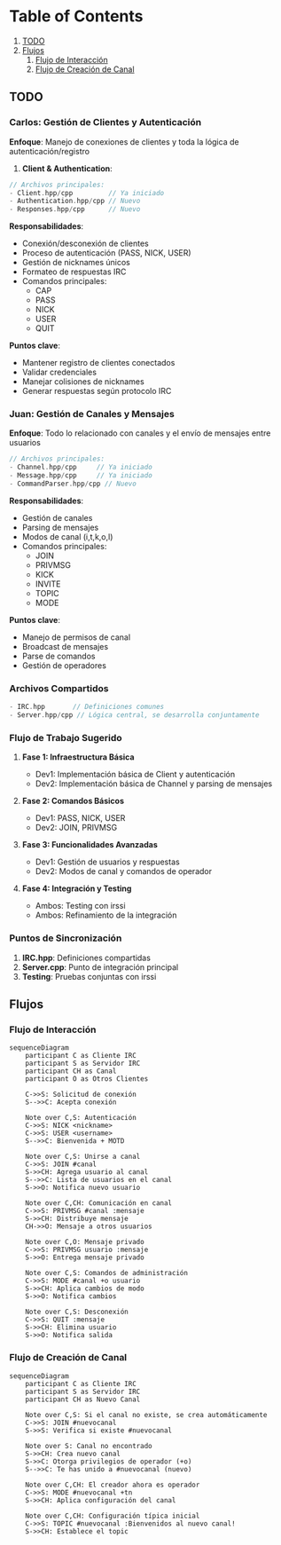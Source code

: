 # Table of Contents
1. [TODO](#todo)
2. [Flujos](#flujos)
	1. [Flujo de Interacción](#flujo-de-interacción)
	2. [Flujo de Creación de Canal](#flujo-de-creación-de-canal)

## TODO

### Carlos: Gestión de Clientes y Autenticación
**Enfoque**: Manejo de conexiones de clientes y toda la lógica de autenticación/registro

1. **Client & Authentication**:
```cpp
// Archivos principales:
- Client.hpp/cpp         // Ya iniciado
- Authentication.hpp/cpp // Nuevo
- Responses.hpp/cpp      // Nuevo
```

**Responsabilidades**:
- Conexión/desconexión de clientes
- Proceso de autenticación (PASS, NICK, USER)
- Gestión de nicknames únicos
- Formateo de respuestas IRC
- Comandos principales:
  * CAP
  * PASS
  * NICK
  * USER
  * QUIT

**Puntos clave**:
- Mantener registro de clientes conectados
- Validar credenciales
- Manejar colisiones de nicknames
- Generar respuestas según protocolo IRC

### Juan: Gestión de Canales y Mensajes
**Enfoque**: Todo lo relacionado con canales y el envío de mensajes entre usuarios

```cpp
// Archivos principales:
- Channel.hpp/cpp     // Ya iniciado
- Message.hpp/cpp     // Ya iniciado
- CommandParser.hpp/cpp // Nuevo
```

**Responsabilidades**:
- Gestión de canales
- Parsing de mensajes
- Modos de canal (i,t,k,o,l)
- Comandos principales:
  * JOIN
  * PRIVMSG
  * KICK
  * INVITE
  * TOPIC
  * MODE

**Puntos clave**:
- Manejo de permisos de canal
- Broadcast de mensajes
- Parse de comandos
- Gestión de operadores

### Archivos Compartidos
```cpp
- IRC.hpp       // Definiciones comunes
- Server.hpp/cpp // Lógica central, se desarrolla conjuntamente
```

### Flujo de Trabajo Sugerido

1. **Fase 1: Infraestructura Básica**
   - Dev1: Implementación básica de Client y autenticación
   - Dev2: Implementación básica de Channel y parsing de mensajes

2. **Fase 2: Comandos Básicos**
   - Dev1: PASS, NICK, USER
   - Dev2: JOIN, PRIVMSG

3. **Fase 3: Funcionalidades Avanzadas**
   - Dev1: Gestión de usuarios y respuestas
   - Dev2: Modos de canal y comandos de operador

4. **Fase 4: Integración y Testing**
   - Ambos: Testing con irssi
   - Ambos: Refinamiento de la integración

### Puntos de Sincronización
1. **IRC.hpp**: Definiciones compartidas
2. **Server.cpp**: Punto de integración principal
3. **Testing**: Pruebas conjuntas con irssi

## Flujos

### Flujo de Interacción

```mermaid
sequenceDiagram
    participant C as Cliente IRC
    participant S as Servidor IRC
    participant CH as Canal
    participant O as Otros Clientes

    C->>S: Solicitud de conexión
    S-->>C: Acepta conexión
    
    Note over C,S: Autenticación
    C->>S: NICK <nickname>
    C->>S: USER <username>
    S-->>C: Bienvenida + MOTD

    Note over C,S: Unirse a canal
    C->>S: JOIN #canal
    S->>CH: Agrega usuario al canal
    S-->>C: Lista de usuarios en el canal
    S->>O: Notifica nuevo usuario
    
    Note over C,CH: Comunicación en canal
    C->>S: PRIVMSG #canal :mensaje
    S->>CH: Distribuye mensaje
    CH->>O: Mensaje a otros usuarios
    
    Note over C,O: Mensaje privado
    C->>S: PRIVMSG usuario :mensaje
    S->>O: Entrega mensaje privado
    
    Note over C,S: Comandos de administración
    C->>S: MODE #canal +o usuario
    S->>CH: Aplica cambios de modo
    S->>O: Notifica cambios
    
    Note over C,S: Desconexión
    C->>S: QUIT :mensaje
    S->>CH: Elimina usuario
    S->>O: Notifica salida
```

### Flujo de Creación de Canal

```mermaid
sequenceDiagram
    participant C as Cliente IRC
    participant S as Servidor IRC
    participant CH as Nuevo Canal
    
    Note over C,S: Si el canal no existe, se crea automáticamente
    C->>S: JOIN #nuevocanal
    S->>S: Verifica si existe #nuevocanal
    
    Note over S: Canal no encontrado
    S->>CH: Crea nuevo canal
    S->>C: Otorga privilegios de operador (+o)
    S-->>C: Te has unido a #nuevocanal (nuevo)
    
    Note over C,CH: El creador ahora es operador
    C->>S: MODE #nuevocanal +tn
    S->>CH: Aplica configuración del canal
    
    Note over C,CH: Configuración típica inicial
    C->>S: TOPIC #nuevocanal :Bienvenidos al nuevo canal!
    S->>CH: Establece el topic
```